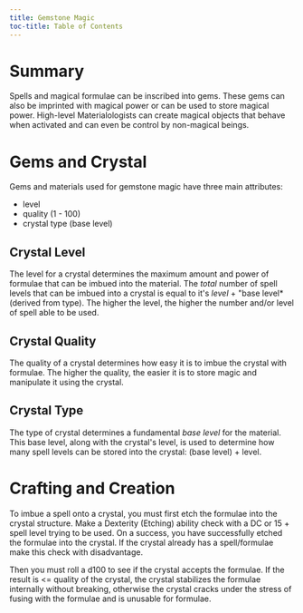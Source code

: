 ```yaml
---
title: Gemstone Magic
toc-title: Table of Contents
---
```


# Summary

Spells and magical formulae can be inscribed into gems. These gems can also be imprinted with magical power or can be used to store magical power. High-level Materialologists can create magical objects that behave when activated and can even be control by non-magical beings.

# Gems and Crystal

Gems and materials used for gemstone magic have three main attributes:

- level
- quality (1 - 100)
- crystal type (base level)

## Crystal Level

The level for a crystal determines the maximum amount and power of formulae that can be imbued into the material. The *total* number of spell levels that can be imbued into a crystal is equal to it's *level* + "base level* (derived from type). The higher the level, the higher the number and/or level of spell able to be used.

## Crystal Quality

The quality of a crystal determines how easy it is to imbue the crystal with formulae. The higher the quality, the easier it is to store magic and manipulate it using the crystal.

## Crystal Type

The type of crystal determines a fundamental *base level* for the material. This base level, along with the crystal's level, is used to determine how many spell levels can be stored into the crystal: (base level) + level.

# Crafting and Creation

To imbue a spell onto a crystal, you must first etch the formulae into the crystal structure. Make a Dexterity (Etching) ability check with a DC or 15 + spell level trying to be used. On a success, you have successfully etched the formulae into the crystal. If the crystal already has a spell/formulae make this check with disadvantage.

Then you must roll a d100 to see if the crystal accepts the formulae. If the result is <= quality of the crystal, the crystal stabilizes the formulae internally without breaking, otherwise the crystal cracks under the stress of fusing with the formulae and is unusable for formulae.

